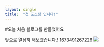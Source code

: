 ```yaml
---
layout: single
title:  "첫 포스팅 입니다!"
---
```

#오늘 처음 블로그를 만들었어요

앞으로 열심히 해보겠습니다.!
[1673491267226](dummycrow.github.io/_posts/image/2023-01-10-first/1673490735506.png)
<img src="{{ site.url }}{{ site.baseurl }}/image/2023-01-10-first/1673490735506.png"> 
